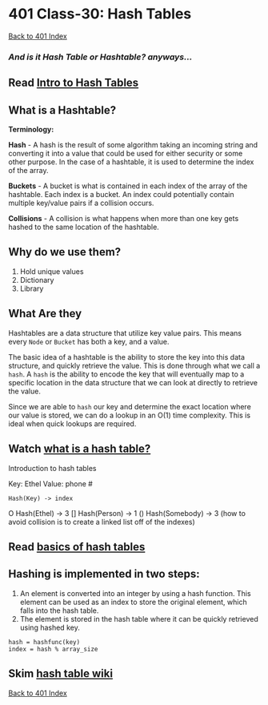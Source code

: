 # 401 Class-30: Hash Tables
[Back to 401 Index](401-index.md)<br>
### ***And is it Hash Table or Hashtable? anyways...***


## Read [Intro to Hash Tables](https://codefellows.github.io/common_curriculum/data_structures_and_algorithms/Code_401/class-30/resources/Hashtables.html)

## What is a Hashtable?
**Terminology:**

**Hash** - A hash is the result of some algorithm taking an incoming string and converting it into a value that could be used for either security or some other purpose. In the case of a hashtable, it is used to determine the index of the array.

**Buckets** - A bucket is what is contained in each index of the array of the hashtable. Each index is a bucket. An index could potentially contain multiple key/value pairs if a collision occurs.

**Collisions** - A collision is what happens when more than one key gets hashed to the same location of the hashtable.

## Why do we use them?
1. Hold unique values
2. Dictionary
3. Library

## What Are they
Hashtables are a data structure that utilize key value pairs. This means every `Node` or `Bucket` has both a key, and a value.

The basic idea of a hashtable is the ability to store the key into this data structure, and quickly retrieve the value. This is done through what we call a `hash`. A `hash` is the ability to encode the key that will eventually map to a specific location in the data structure that we can look at directly to retrieve the value.

Since we are able to `hash` our key and determine the exact location where our value is stored, we can do a lookup in an O(1) time complexity. This is ideal when quick lookups are required.


## Watch [what is a hash table?](https://www.youtube.com/watch?v=MfhjkfocRR0&ab_channel=PaulProgramming)

Introduction to hash tables

Key: Ethel
Value: phone #

    Hash(Key) -> index
O   Hash(Ethel) -> 3
[]  Hash(Person) -> 1
()  Hash(Somebody) -> 3 (how to avoid collision is to create a linked list off of the indexes) 

## Read [basics of hash tables](https://www.hackerearth.com/practice/data-structures/hash-tables/basics-of-hash-tables/tutorial/)

## Hashing is implemented in two steps:

1. An element is converted into an integer by using a hash function. This element can be used as an index to store the original element, which falls into the hash table.
2. The element is stored in the hash table where it can be quickly retrieved using hashed key.
```
hash = hashfunc(key)
index = hash % array_size
```

## Skim [hash table wiki](https://en.wikipedia.org/wiki/Hash_table)





[Back to 401 Index](401-index.md)